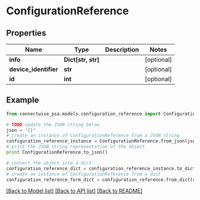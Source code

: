 # ConfigurationReference


## Properties
Name | Type | Description | Notes
------------ | ------------- | ------------- | -------------
**info** | **Dict[str, str]** |  | [optional] 
**device_identifier** | **str** |  | [optional] 
**id** | **int** |  | [optional] 

## Example

```python
from connectwise_psa.models.configuration_reference import ConfigurationReference

# TODO update the JSON string below
json = "{}"
# create an instance of ConfigurationReference from a JSON string
configuration_reference_instance = ConfigurationReference.from_json(json)
# print the JSON string representation of the object
print ConfigurationReference.to_json()

# convert the object into a dict
configuration_reference_dict = configuration_reference_instance.to_dict()
# create an instance of ConfigurationReference from a dict
configuration_reference_form_dict = configuration_reference.from_dict(configuration_reference_dict)
```
[[Back to Model list]](../README.md#documentation-for-models) [[Back to API list]](../README.md#documentation-for-api-endpoints) [[Back to README]](../README.md)


